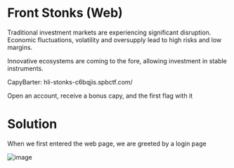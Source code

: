 # Front Stonks (Web)
Traditional investment markets are experiencing significant disruption. Economic fluctuations, volatility and oversupply lead to high risks and low margins.

Innovative ecosystems are coming to the fore, allowing investment in stable instruments.

CapyBarter: hli-stonks-c6bqjis.spbctf.com/

Open an account, receive a bonus capy, and the first flag with it

# Solution
When we first entered the web page, we are greeted by a login page

![image](https://github.com/1-Xenon/ctf-archives/assets/110148117/9aa3a949-ebd1-4144-ae52-b815754233c5)
